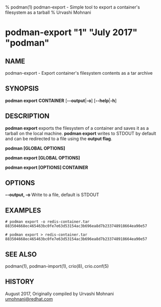 % podman(1) podman-export - Simple tool to export a container's filesystem as a tarball
% Urvashi Mohnani
# podman-export "1" "July 2017" "podman"

## NAME
podman-export - Export container's filesystem contents as a tar archive

## SYNOPSIS
**podman export**
**CONTAINER**
[**--output**|**-o**]
[**--help**|**-h**]

## DESCRIPTION
**podman export** exports the filesystem of a container and saves it as a tarball
on the local machine. **podman export** writes to STDOUT by default and can be
redirected to a file using the **output flag**.

**podman [GLOBAL OPTIONS]**

**podman export [GLOBAL OPTIONS]**

**podman export [OPTIONS] CONTAINER**

## OPTIONS

**--output, -o**
Write to a file, default is STDOUT

## EXAMPLES

```
# podman export -o redis-container.tar 883504668ec465463bc0fe7e63d53154ac3b696ea8d7b233748918664ea90e57
```

```
# podman export > redis-container.tar 883504668ec465463bc0fe7e63d53154ac3b696ea8d7b233748918664ea90e57
```

## SEE ALSO
podman(1), podman-import(1), crio(8), crio.conf(5)

## HISTORY
August 2017, Originally compiled by Urvashi Mohnani <umohnani@redhat.com>

